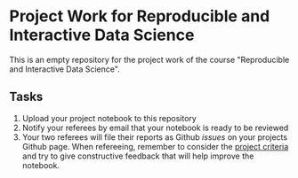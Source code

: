 # Project Work for Reproducible and Interactive Data Science

This is an empty repository for the project work
of the course "Reproducible and Interactive Data Science".

## Tasks

1. Upload your project notebook to this repository
2. Notify your referees by email that your notebook is ready to be reviewed
3. Your two referees will file their reports as Github _issues_ on your projects Github page. When refereeing, remember to consider the [project criteria](http://github.com/mlund/jupyter-course) and try to give constructive feedback that will help improve the notebook.
